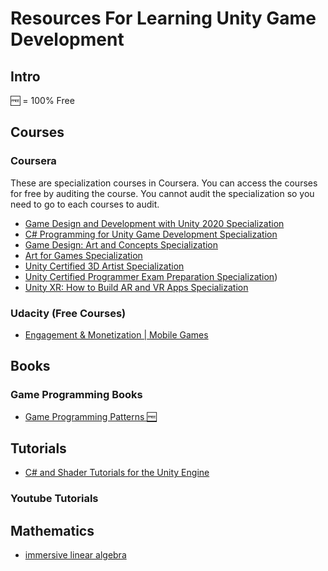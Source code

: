 # Resources For Learning Unity Game Development

## Intro
:free: = 100% Free

## Courses

### Coursera
These are specialization courses in Coursera. You can access the courses for free by auditing the course. You cannot audit the specialization so you need to go to each courses to audit.
* [Game Design and Development with Unity 2020 Specialization](https://www.coursera.org/specializations/game-design-and-development)
* [C# Programming for Unity Game Development Specialization](https://www.coursera.org/specializations/programming-unity-game-development)
* [Game Design: Art and Concepts Specialization](https://www.coursera.org/specializations/game-design)
* [Art for Games Specialization](https://www.coursera.org/specializations/art-for-games)
* [Unity Certified 3D Artist Specialization](https://www.coursera.org/specializations/unity-3d-artist)
* [Unity Certified Programmer Exam Preparation Specialization](https://www.coursera.org/specializations/unity-certified-programmer))
* [Unity XR: How to Build AR and VR Apps Specialization](https://www.coursera.org/specializations/unity-xr)

### Udacity (Free Courses)
* [Engagement & Monetization | Mobile Games](https://www.udacity.com/course/engagement-monetization-mobile-games--ud407)

## Books

### Game Programming Books

* [Game Programming Patterns :free:](https://gameprogrammingpatterns.com/contents.html)

## Tutorials

* [C# and Shader Tutorials for the Unity Engine](https://catlikecoding.com/unity/tutorials/)

### Youtube Tutorials



## Mathematics 

* [immersive linear algebra](http://immersivemath.com/ila/index.html)